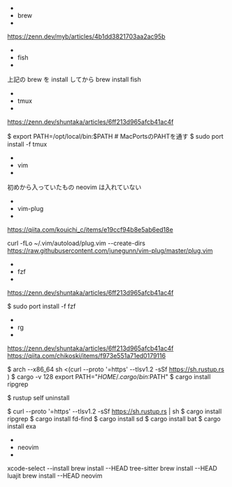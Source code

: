 * 
* brew
* 
https://zenn.dev/myb/articles/4b1dd3821703aa2ac95b


* 
* fish
* 
上記の brew を install してから
brew install fish


* 
* tmux
* 
https://zenn.dev/shuntaka/articles/6ff213d965afcb41ac4f

$ export PATH=/opt/local/bin:$PATH # MacPortsのPAHTを通す
$ sudo port install -f tmux


* 
* vim
* 
初めから入っていたもの
neovim は入れていない


* 
* vim-plug
* 
https://qiita.com/kouichi_c/items/e19ccf94b8e5ab6ed18e

curl -fLo ~/.vim/autoload/plug.vim --create-dirs \
  https://raw.githubusercontent.com/junegunn/vim-plug/master/plug.vim


* 
* fzf
* 
https://zenn.dev/shuntaka/articles/6ff213d965afcb41ac4f

$ sudo port install -f fzf


* 
* rg
* 
https://zenn.dev/shuntaka/articles/6ff213d965afcb41ac4f
https://qiita.com/chikoski/items/f973e551a71ed0179116

$ arch --x86_64 sh <(curl --proto '=https' --tlsv1.2 -sSf https://sh.rustup.rs )
$ cargo -v  128  export PATH="$HOME/.cargo/bin:$PATH"
$ cargo install ripgrep

$ rustup self uninstall


$ curl --proto '=https' --tlsv1.2 -sSf https://sh.rustup.rs | sh
$ cargo install ripgrep
$ cargo install fd-find
$ cargo install sd
$ cargo install bat
$ cargo install exa


* 
* neovim
* 
xcode-select --install
brew install --HEAD tree-sitter
brew install --HEAD luajit
brew install --HEAD neovim



